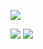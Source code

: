 ![](https://i.pinimg.com/originals/fe/34/2f/fe342f20baaecec2fdb27ae3ae17b054.gif)

[![](https://img.icons8.com/color/100/000000/telegram-app.png)](https://t.me/Banttex)
[![](https://img.icons8.com/color/100/000000/vk-com.png)](https://vk.com/bantex)
